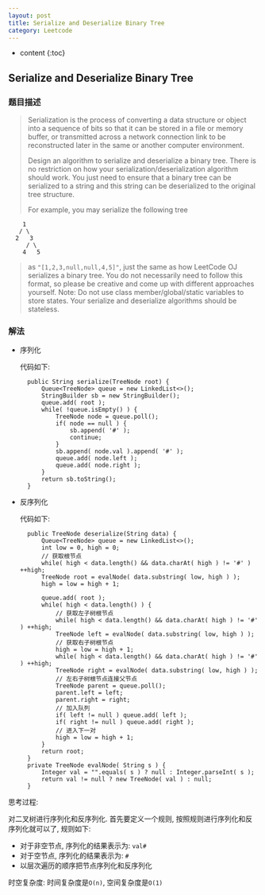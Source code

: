 ```yaml
---
layout: post
title: Serialize and Deserialize Binary Tree
category: Leetcode
---
```


* content
{:toc}

## Serialize and Deserialize Binary Tree

### 题目描述

> Serialization is the process of converting a data structure or object into a sequence of bits so that it can be stored in a file or memory buffer, or transmitted across a network connection link to be reconstructed later in the same or another computer environment.
>
> Design an algorithm to serialize and deserialize a binary tree. There is no restriction on how your serialization/deserialization algorithm should work. You just need to ensure that a binary tree can be serialized to a string and this string can be deserialized to the original tree structure.
>
> For example, you may serialize the following tree
>
        1
       / \
      2   3
         / \
        4   5
>
> as `"[1,2,3,null,null,4,5]"`, just the same as how LeetCode OJ serializes a binary tree. You do not necessarily need to follow this format, so please be creative and come up with different approaches yourself.
> Note: Do not use class member/global/static variables to store states. Your serialize and deserialize algorithms should be stateless.

### 解法

* 序列化

    代码如下:

        public String serialize(TreeNode root) {
            Queue<TreeNode> queue = new LinkedList<>();
            StringBuilder sb = new StringBuilder();
            queue.add( root );
            while( !queue.isEmpty() ) {
                TreeNode node = queue.poll();
                if( node == null ) {
                    sb.append( '#' );
                    continue;
                }
                sb.append( node.val ).append( '#' );
                queue.add( node.left );
                queue.add( node.right );
            }
            return sb.toString();
        }

* 反序列化

    代码如下:

        public TreeNode deserialize(String data) {
            Queue<TreeNode> queue = new LinkedList<>();
            int low = 0, high = 0;
            // 获取根节点
            while( high < data.length() && data.charAt( high ) != '#' ) ++high;
            TreeNode root = evalNode( data.substring( low, high ) );
            high = low = high + 1;

            queue.add( root );
            while( high < data.length() ) {
                // 获取左子树根节点
                while( high < data.length() && data.charAt( high ) != '#' ) ++high;
                TreeNode left = evalNode( data.substring( low, high ) );
                // 获取右子树根节点
                high = low = high + 1;
                while( high < data.length() && data.charAt( high ) != '#' ) ++high;
                TreeNode right = evalNode( data.substring( low, high ) );
                // 左右子树根节点连接父节点
                TreeNode parent = queue.poll();
                parent.left = left;
                parent.right = right;
                // 加入队列
                if( left != null ) queue.add( left );
                if( right != null ) queue.add( right );
                // 进入下一对
                high = low = high + 1;
            }
            return root;
        }
        private TreeNode evalNode( String s ) {
            Integer val = "".equals( s ) ? null : Integer.parseInt( s );
            return val != null ? new TreeNode( val ) : null;
        }

思考过程:

对二叉树进行序列化和反序列化. 首先要定义一个规则, 按照规则进行序列化和反序列化就可以了, 规则如下:

* 对于非空节点, 序列化的结果表示为: `val#`
* 对于空节点, 序列化的结果表示为: `#`
* 以层次遍历的顺序把节点序列化和反序列化

时空复杂度: 时间复杂度是`O(n)`, 空间复杂度是`O(1)`